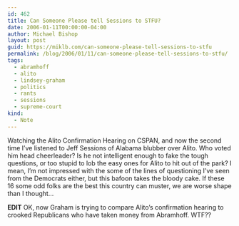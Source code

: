 ```yaml
---
id: 462
title: Can Someone Please tell Sessions to STFU?
date: 2006-01-11T00:00:00-04:00
author: Michael Bishop
layout: post
guid: https://miklb.com/can-someone-please-tell-sessions-to-stfu
permalink: /blog/2006/01/11/can-someone-please-tell-sessions-to-stfu/
tags:
  - abramhoff
  - alito
  - lindsey-graham
  - politics
  - rants
  - sessions
  - supreme-court
kind:
  - Note
---
```

<p>Watching the Alito Confirmation Hearing on CSPAN, and now the second time I’ve listened to Jeff Sessions of Alabama blubber over Alito.  Who voted him head cheerleader?  Is he not intelligent enough to fake the tough questions, or too stupid to lob the easy ones for Alito to hit out of the park?  I mean, I’m not impressed with the some of the lines of questioning I’ve seen from the Democrats either, but this bafoon takes the bloody cake.  If these 16 some odd folks are the best this country can muster, we are worse shape than I thought…</p>

<p><strong>EDIT</strong> OK, now Graham is trying to compare Alito’s confirmation hearing to crooked Republicans who have taken money from Abramhoff.  WTF??</p>
